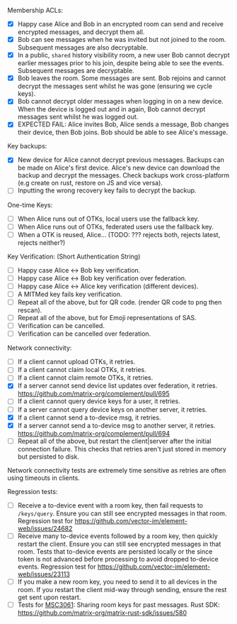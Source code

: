 Membership ACLs:
- [x] Happy case Alice and Bob in an encrypted room can send and receive encrypted messages, and decrypt them all.
- [x] Bob can see messages when he was invited but not joined to the room. Subsequent messages are also decryptable.
- [x] In a public, `shared` history visibility room, a new user Bob cannot decrypt earlier messages prior to his join, despite being able to see the events. Subsequent messages are decryptable.
- [x] Bob leaves the room. Some messages are sent. Bob rejoins and cannot decrypt the messages sent whilst he was gone (ensuring we cycle keys).
- [x] Bob cannot decrypt older messages when logging in on a new device. When the device is logged out and in again, Bob cannot decrypt messages sent whilst he was logged out.
- [x] EXPECTED FAIL: Alice invites Bob, Alice sends a message, Bob changes their device, then Bob joins. Bob should be able to see Alice's message.

Key backups:
- [x] New device for Alice cannot decrypt previous messages. Backups can be made on Alice's first device. Alice's new device can download the backup and decrypt the messages. Check backups work cross-platform (e.g create on rust, restore on JS and vice versa).
- [ ] Inputting the wrong recovery key fails to decrypt the backup.

One-time Keys:
- [ ] When Alice runs out of OTKs, local users use the fallback key.
- [ ] When Alice runs out of OTKs, federated users use the fallback key.
- [ ] When a OTK is reused, Alice... (TODO: ??? rejects both, rejects latest, rejects neither?)

Key Verification: (Short Authentication String)
- [ ] Happy case Alice <-> Bob key verification.
- [ ] Happy case Alice <-> Bob key verification over federation.
- [ ] Happy case Alice <-> Alice key verification (different devices).
- [ ] A MITMed key fails key verification.
- [ ] Repeat all of the above, but for QR code. (render QR code to png then rescan).
- [ ] Repeat all of the above, but for Emoji representations of SAS.
- [ ] Verification can be cancelled.
- [ ] Verification can be cancelled over federation.

Network connectivity:
- [ ] If a client cannot upload OTKs, it retries.
- [ ] If a client cannot claim local OTKs, it retries.
- [ ] If a client cannot claim remote OTKs, it retries.
- [x] If a server cannot send device list updates over federation, it retries. https://github.com/matrix-org/complement/pull/695
- [ ] If a client cannot query device keys for a user, it retries.
- [ ] If a server cannot query device keys on another server, it retries.
- [x] If a client cannot send a to-device msg, it retries.
- [x] If a server cannot send a to-device msg to another server, it retries. https://github.com/matrix-org/complement/pull/694
- [ ] Repeat all of the above, but restart the client|server after the initial connection failure. This checks that retries aren't just stored in memory but persisted to disk.

Network connectivity tests are extremely time sensitive as retries are often using timeouts in clients.

Regression tests:
 - [ ] Receive a to-device event with a room key, then fail requests to `/keys/query`. Ensure you can still see encrypted messages in that room. Regression test for https://github.com/vector-im/element-web/issues/24682
 - [ ] Receive many to-device events followed by a room key, then quickly restart the client. Ensure you can still see encrypted messages in that room. Tests that to-device events are persisted locally or the since token is not advanced before processing to avoid dropped to-device events. Regression test for https://github.com/vector-im/element-web/issues/23113
 - [ ] If you make a new room key, you need to send it to all devices in the room. If you restart the client mid-way through sending, ensure the rest get sent upon restart.
 - [ ] Tests for [MSC3061](https://github.com/matrix-org/matrix-spec-proposals/pull/3061): Sharing room keys for past messages. Rust SDK: https://github.com/matrix-org/matrix-rust-sdk/issues/580